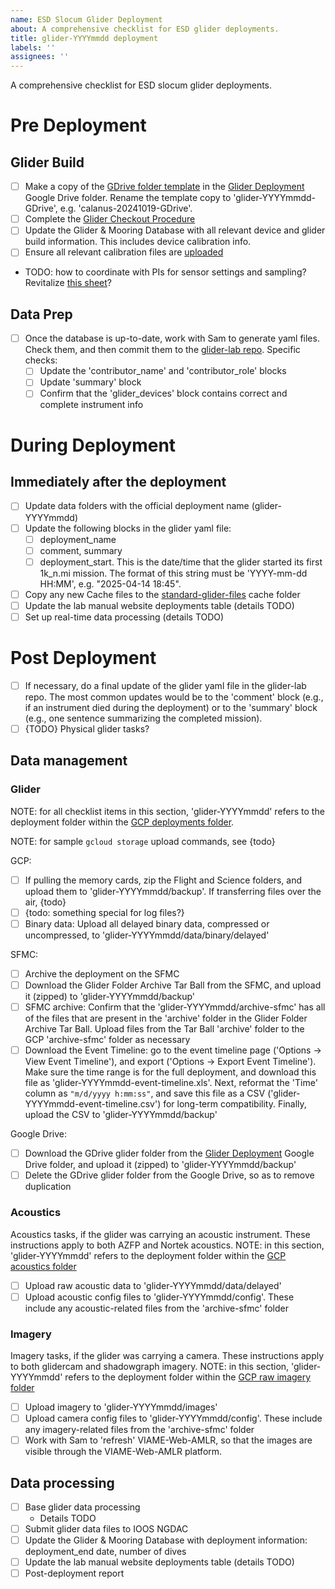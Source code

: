 ```yaml
---
name: ESD Slocum Glider Deployment
about: A comprehensive checklist for ESD glider deployments.
title: glider-YYYYmmdd deployment
labels: ''
assignees: ''
---
```


A comprehensive checklist for ESD slocum glider deployments.

# Pre Deployment

## Glider Build
- [ ] Make a copy of the [GDrive folder template](https://drive.google.com/drive/folders/1xBYTSP8GOHA35bxVoqH7czrJn4ekYrjI?usp=drive_link) in the [Glider Deployment](https://drive.google.com/drive/folders/1qfKMxXH0hUhbmOp8aESidz-YO3IPxWM3?usp=sharing) Google Drive folder. Rename the template copy to 'glider-YYYYmmdd-GDrive', e.g. 'calanus-20241019-GDrive'.
- [ ] Complete the [Glider Checkout Procedure](https://docs.google.com/document/d/1FdrB_BeSkKoy3XOzIwfmd_sm7aAwoaeT9AQfz0bkh8A/edit?usp=sharing)
- [ ] Update the Glider & Mooring Database with all relevant device and glider build information. This includes device calibration info.
- [ ] Ensure all relevant calibration files are [uploaded](https://github.com/SWFSC/glider-lab/tree/main/calibration-docs)
- TODO: how to coordinate with PIs for sensor settings and sampling? Revitalize [this sheet](https://docs.google.com/spreadsheets/d/1SNjvXY9RhGC8St3bXdfQx6tWN10sF8evctD0B_RcTKk/edit?usp=sharing)?

## Data Prep
- [ ] Once the database is up-to-date, work with Sam to generate yaml files. Check them, and then commit them to the [glider-lab repo](https://github.com/SWFSC/glider-lab/tree/main/deployment-configs). Specific checks:
    - [ ] Update the 'contributor_name' and 'contributor_role' blocks
    - [ ] Update 'summary' block
    - [ ] Confirm that the 'glider_devices' block contains correct and complete instrument info

# During Deployment

## Immediately after the deployment
- [ ] Update data folders with the official deployment name (glider-YYYYmmdd)
- [ ] Update the following blocks in the glider yaml file:
    - [ ] deployment_name
    - [ ] comment, summary
    - [ ] deployment_start. This is the date/time that the glider started its first 1k_n.mi mission. The format of this string must be 'YYYY-mm-dd HH:MM', e.g. "2025-04-14 18:45".
- [ ] Copy any new Cache files to the [standard-glider-files](https://github.com/SWFSC/standard-glider-files/tree/main/Cache) cache folder
- [ ] Update the lab manual website deployments table (details TODO)
- [ ] Set up real-time data processing (details TODO)

# Post Deployment

- [ ] If necessary, do a final update of the glider yaml file in the glider-lab repo. The most common updates would be to the 'comment' block (e.g., if an instrument died during the deployment) or to the 'summary' block (e.g., one sentence summarizing the completed mission).
- [ ] {TODO} Physical glider tasks?

## Data management

### Glider

NOTE: for all checklist items in this section, 'glider-YYYYmmdd' refers to the deployment folder within the [GCP deployments folder](https://console.cloud.google.com/storage/browser/amlr-gliders-deployments-dev). 

NOTE: for sample `gcloud storage` upload commands, see {todo}

GCP:

- [ ] If pulling the memory cards, zip the Flight and Science folders, and upload them to 'glider-YYYYmmdd/backup'. If transferring files over the air, {todo}
- [ ] {todo: something special for log files?}
- [ ] Binary data: Upload all delayed binary data, compressed or uncompressed, to 'glider-YYYYmmdd/data/binary/delayed'

SFMC:

- [ ] Archive the deployment on the SFMC
- [ ] Download the Glider Folder Archive Tar Ball from the SFMC, and upload it (zipped) to 'glider-YYYYmmdd/backup'
- [ ] SFMC archive: Confirm that the 'glider-YYYYmmdd/archive-sfmc' has all of the files that are present in the 'archive' folder in the Glider Folder Archive Tar Ball. Upload files from the Tar Ball 'archive' folder to the GCP 'archive-sfmc' folder as necessary
- [ ] Download the Event Timeline: go to the event timeline page ('Options -> View Event Timeline'), and export ('Options -> Export Event Timeline'). Make sure the time range is for the full deployment, and download this file as 'glider-YYYYmmdd-event-timeline.xls'. Next, reformat the 'Time' column as `"m/d/yyyy h:mm:ss"`, and save this file as a CSV ('glider-YYYYmmdd-event-timeline.csv') for long-term compatibility. Finally, upload the CSV to 'glider-YYYYmmdd/backup'

Google Drive:

- [ ] Download the GDrive glider folder from the [Glider Deployment](https://drive.google.com/drive/folders/1qfKMxXH0hUhbmOp8aESidz-YO3IPxWM3?usp=sharing) Google Drive folder, and upload it (zipped) to 'glider-YYYYmmdd/backup'
- [ ] Delete the GDrive glider folder from the Google Drive, so as to remove duplication

### Acoustics

Acoustics tasks, if the glider was carrying an acoustic instrument. These instructions apply to both AZFP and Nortek acoustics. NOTE: in this section, 'glider-YYYYmmdd' refers to the deployment folder within the [GCP acoustics folder](https://console.cloud.google.com/storage/browser/amlr-gliders-acoustics-dev)

- [ ] Upload raw acoustic data to 'glider-YYYYmmdd/data/delayed'
- [ ] Upload acoustic config files to 'glider-YYYYmmdd/config'. These include any acoustic-related files from the 'archive-sfmc' folder

### Imagery

Imagery tasks, if the glider was carrying a camera. These instructions apply to both glidercam and shadowgraph imagery. NOTE: in this section, 'glider-YYYYmmdd' refers to the deployment folder within the [GCP raw imagery folder](https://console.cloud.google.com/storage/browser/amlr-gliders-imagery-raw-dev)

- [ ] Upload imagery to 'glider-YYYYmmdd/images'
- [ ] Upload camera config files to 'glider-YYYYmmdd/config'. These include any imagery-related files from the 'archive-sfmc' folder
- [ ] Work with Sam to 'refresh' VIAME-Web-AMLR, so that the images are visible through the VIAME-Web-AMLR platform.

## Data processing

- [ ] Base glider data processing
    - Details TODO
- [ ] Submit glider data files to IOOS NGDAC
- [ ] Update the Glider & Mooring Database with deployment information: deployment_end date, number of dives
- [ ] Update the lab manual website deployments table (details TODO)
- [ ] Post-deployment report
